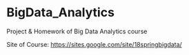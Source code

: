 # BigData_Analytics
Project &amp; Homework of Big Data Analytics course


Site of Course: https://sites.google.com/site/18springbigdata/
